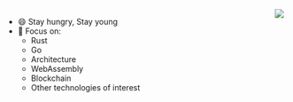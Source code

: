 <img align="right" src="https://github-readme-stats.vercel.app/api?username=andeya&show_icons=true&icon_color=805AD5&text_color=718096&bg_color=ffffff&hide_title=true&line_height=30&count_private=true&include_all_commits=true" />

- 😄 Stay hungry, Stay young
- 🔭 Focus on:
  - Rust
  - Go
  - Architecture
  - WebAssembly
  - Blockchain
  - Other technologies of interest




<!--
**andeya/andeya** is a ✨ _special_ ✨ repository because its `README.md` (this file) appears on your GitHub profile.

Here are some ideas to get you started:

- 🔭 I’m currently working on ...
- 🌱 I’m currently learning ...
- 👯 I’m looking to collaborate on ...
- 🤔 I’m looking for help with ...
- 💬 Ask me about ...
- 📫 How to reach me: ...
- 😄 Pronouns: ...
- ⚡ Fun fact: ...
-->

<!-- <h2>🏆 Github Profile Trophy</h2>
<img src="https://github-profile-trophy.vercel.app/?username=andeya&column=6"/>
 
---
<div>
  <img height="170" align="left" src="https://github-readme-stats.vercel.app/api?username=andeya&count_private=true&include_all_commits=true" />
  <img src="https://github-readme-stats.vercel.app/api/top-langs/?username=andeya&layout=compact" />
</div>
-->
<br/>


